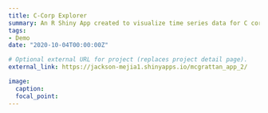 ```yaml
---
title: C-Corp Explorer
summary: An R Shiny App created to visualize time series data for C corporations from 1985-2018. Proprietary data has been replaced with randomized data.
tags:
- Demo
date: "2020-10-04T00:00:00Z"

# Optional external URL for project (replaces project detail page).
external_link: https://jackson-mejia1.shinyapps.io/mcgrattan_app_2/

image:
  caption: 
  focal_point:
---
```

